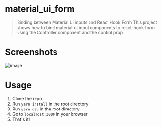 # material_ui_form
> Binding between Material UI inputs and React Hook Form
> This project shows how to bind material-ui input components to react-hook-form using the Controller component and the control prop
# Screenshots
![image](https://user-images.githubusercontent.com/38187170/210113462-fc42946e-f26d-41f4-adf8-2edbcef98e96.png)
# Usage
1. Clone the repo
2. Run `yarn install` in the root directory
3. Run `yarn dev` in the root directory
4. Go to `localhost:3000` in your browser
5. That's it!
